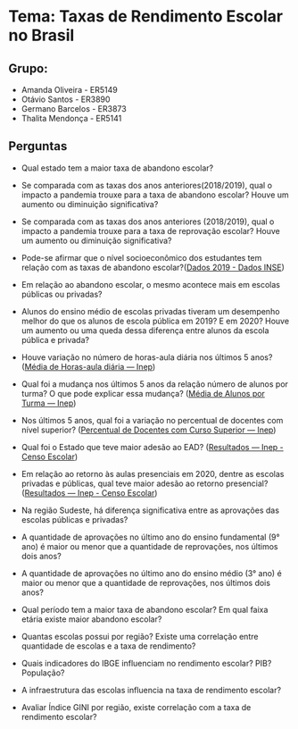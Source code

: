 # Tema: Taxas de Rendimento Escolar no Brasil

## Grupo: 
- Amanda Oliveira - ER5149
- Otávio Santos - ER3890
- Germano Barcelos - ER3873
- Thalita Mendonça - ER5141

## Perguntas 
- Qual estado tem a maior taxa de abandono escolar? 
- Se comparada com as taxas dos anos anteriores(2018/2019), qual o impacto a pandemia trouxe para a taxa de abandono escolar? Houve um aumento ou diminuição significativa?
- Se comparada com as taxas dos anos anteriores (2018/2019), qual o impacto a pandemia trouxe para a taxa de reprovação escolar? Houve um aumento ou diminuição significativa?
- Pode-se afirmar que o nível socioeconômico dos estudantes tem relação com as taxas de abandono escolar?([Dados 2019 - Dados INSE](https://www.gov.br/inep/pt-br/acesso-a-informacao/dados-abertos/indicadores-educacionais/nivel-socioeconomico))
- Em relação ao abandono escolar, o mesmo acontece mais em escolas públicas ou privadas?

- Alunos do ensino médio de escolas privadas tiveram um desempenho melhor do que os alunos de escola pública em 2019?
E em 2020? Houve um aumento ou uma queda dessa diferença entre alunos da escola pública e privada?
- Houve variação no número de horas-aula diária nos últimos 5 anos? ([Média de Horas-aula diária — Inep](https://www.gov.br/inep/pt-br/acesso-a-informacao/dados-abertos/indicadores-educacionais/media-de-horas-aula-diaria))
- Qual foi a mudança nos últimos 5 anos da relação número de alunos por turma? O que pode explicar essa mudança? ([Média de Alunos por Turma — Inep](https://www.gov.br/inep/pt-br/acesso-a-informacao/dados-abertos/indicadores-educacionais/media-de-alunos-por-turma))
- Nos últimos 5 anos, qual foi a variação no percentual de docentes com nível superior? ([Percentual de Docentes com Curso Superior — Inep](https://www.gov.br/inep/pt-br/acesso-a-informacao/dados-abertos/indicadores-educacionais/percentual-de-docentes-com-curso-superior))

- Qual foi o Estado que teve maior adesão ao EAD? ([Resultados — Inep - Censo Escolar](https://www.gov.br/inep/pt-br/areas-de-atuacao/pesquisas-estatisticas-e-indicadores/censo-escolar/resultados/)) 
- Em relação ao retorno às aulas presenciais em 2020, dentre as escolas privadas e públicas, qual teve maior adesão ao retorno presencial? ([Resultados — Inep - Censo Escolar](https://www.gov.br/inep/pt-br/areas-de-atuacao/pesquisas-estatisticas-e-indicadores/censo-escolar/resultados/))
- Na região Sudeste, há diferença significativa entre as aprovações das escolas públicas e privadas?
- A quantidade de aprovações no último ano do ensino fundamental (9° ano) é maior ou menor que a quantidade de reprovações, nos últimos dois anos?
- A quantidade de aprovações no último ano do ensino médio (3° ano) é maior ou menor que a quantidade de reprovações, nos últimos dois anos?

- Qual período tem a maior taxa de abandono escolar? Em qual faixa etária existe maior abandono escolar?
- Quantas escolas possui por região? Existe uma correlação entre quantidade de escolas e a taxa de rendimento? 
- Quais indicadores do IBGE influenciam no rendimento escolar? PIB? População? 
- A infraestrutura das escolas influencia na taxa de rendimento escolar?
- Avaliar Índice GINI por região, existe correlação com a taxa de rendimento escolar?


